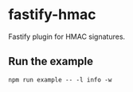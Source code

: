 # fastify-hmac

Fastify plugin for HMAC signatures.

## Run the example

```
npm run example -- -l info -w
```
